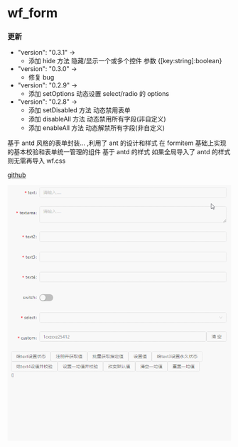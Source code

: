 # wf_form

### 更新

- "version": "0.3.1" ->
  - 添加 hide 方法 隐藏/显示一个或多个控件 参数 {[key:string]:boolean}
- "version": "0.3.0" ->
  - 修复 bug
- "version": "0.2.9" ->
  - 添加 setOptions 动态设置 select/radio 的 options
- "version": "0.2.8" ->
  - 添加 setDisabled 方法 动态禁用表单
  - 添加 disableAll 方法 动态禁用所有字段(非自定义)
  - 添加 enableAll 方法 动态解禁所有字段(非自定义)

基于 antd 风格的表单封装... ,利用了 ant 的设计和样式 在 formitem 基础上实现的基本校验和表单统一管理的组件
基于 antd 的样式 如果全局导入了 antd 的样式则无需再导入 wf.css

[github](https://github.com/yinxinp/wf_vue_package/tree/Wform)

![GIF](./readme/GIF.gif)
